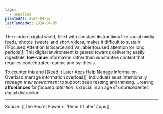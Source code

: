 ```yaml
---
tags:
  - seedling
plantedAt: 2024-04-05
lastTendedAt: 2024-04-05
---
```

The modern digital world, filled with constant distractions like social media feeds, photos, tweets, and short videos, makes it difficult to sustain [[Focused Attention Is Scarce and Valuable|focused attention for long periods]]. This digital environment is geared towards delivering easily digestible, **low-value** information rather than substantive content that requires concentrated reading and synthesis.

To counter this and [[Read It Later Apps Help Manage Information Overload|manage information overload]], individuals must intentionally *redesign their environment* to support deep reading and thinking. Creating **affordances** for *focused attention* is crucial in an age of unprecedented digital distraction.

---

Source: [[The Secret Power of ‘Read It Later’ Apps]]
